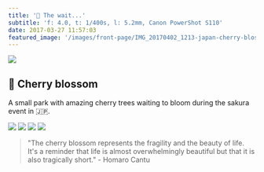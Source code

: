 ```yaml
---
title: '🌸 The wait...'
subtitle: 'f: 4.0, t: 1/400s, l: 5.2mm, Canon PowerShot S110'
date: 2017-03-27 11:57:03
featured_image: '/images/front-page/IMG_20170402_1213-japan-cherry-blossom-1700x1100.jpg'
---
```


![](/images/2017-04/IMG_20170402_1212-japan-cherry-blossom-1200x1600.jpg)

## 🌸 Cherry blossom 
A small park with amazing cherry trees waiting to bloom during the sakura event in 🇯🇵.


<div class="gallery" data-columns="4">
	<img src="/images/2017-03/IMG_20170325_0930-cherry-flower-close-up-900x1200.jpg">
	<img src="/images/2017-03/IMG_20170327_1284-flowers-from-temple-900x1200.jpg">
	<img src="/images/2017-03/IMG_20170329_1505-cherry-flower-close-up-900x1200.jpg">
	<img src="/images/2017-03/IMG_20170330_1877-cherry-flower-close-up-900x1200.jpg">
</div>


> "The cherry blossom represents the fragility and the beauty of life. It's a reminder that life is almost overwhelmingly beautiful but that it is also tragically short." - Homaro Cantu